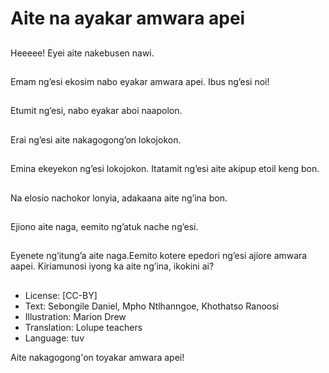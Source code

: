 # Aite na ayakar amwara apei

##
Heeeee! Eyei aite
nakebusen nawi.

##
Emam ng’esi ekosim
nabo eyakar amwara
apei.
Ibus ng’esi noi!

##
Etumit ng’esi, nabo
eyakar aboi naapolon.

##
Erai ng’esi aite
nakagogong’on
lokojokon.

##
Emina ekeyekon ng’esi
lokojokon.
Itatamit ng’esi aite
akipup etoil keng bon.

##
Na elosio nachokor
lonyia, adakaana aite
ng’ina bon.

##
Ejiono aite naga, eemito
ng’atuk nache ng’esi.

##
Eyenete ng’itung’a aite
naga.Eemito kotere
epedori ng’esi ajiore
amwara aapei.
Kiriamunosi iyong ka
aite ng’ina, ikokini ai?

##
* License: [CC-BY]
* Text: Sebongile Daniel, Mpho Ntlhanngoe, Khothatso Ranoosi
* Illustration: Marion Drew
* Translation: Lolupe teachers
* Language: tuv

Aite nakagogong'on toyakar
amwara apei!
